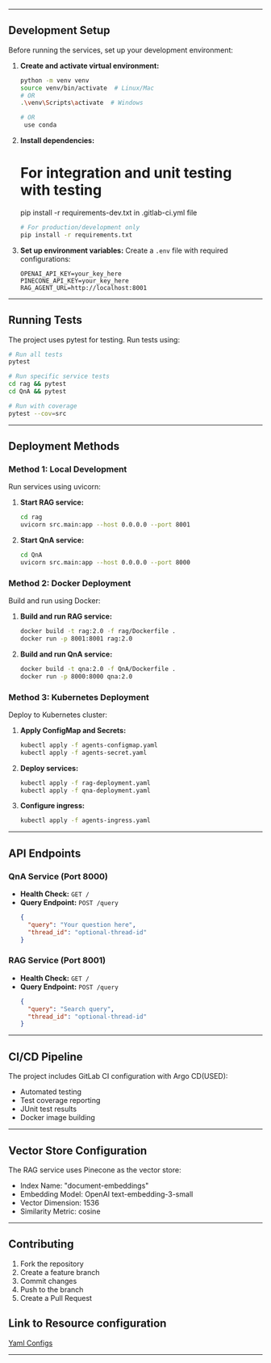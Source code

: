 
---

## Development Setup
Before running the services, set up your development environment:

1. **Create and activate virtual environment:**
   ```bash
   python -m venv venv
   source venv/bin/activate  # Linux/Mac
   # OR
   .\venv\Scripts\activate  # Windows

   # OR
    use conda
   ```

2. **Install dependencies:**
   # For integration and unit testing with testing
   pip install -r requirements-dev.txt in .gitlab-ci.yml file
   
   ```bash
   # For production/development only
   pip install -r requirements.txt
   ```

4. **Set up environment variables:**
   Create a `.env` file with required configurations:
   ```env
   OPENAI_API_KEY=your_key_here
   PINECONE_API_KEY=your_key_here
   RAG_AGENT_URL=http://localhost:8001
   ```

---

## Running Tests
The project uses pytest for testing. Run tests using:

```bash
# Run all tests
pytest

# Run specific service tests
cd rag && pytest
cd QnA && pytest

# Run with coverage
pytest --cov=src
```

---

## Deployment Methods

### Method 1: Local Development
Run services using uvicorn:

1. **Start RAG service:**
   ```bash
   cd rag
   uvicorn src.main:app --host 0.0.0.0 --port 8001
   ```

2. **Start QnA service:**
   ```bash
   cd QnA
   uvicorn src.main:app --host 0.0.0.0 --port 8000
   ```

### Method 2: Docker Deployment
Build and run using Docker:

1. **Build and run RAG service:**
   ```bash
   docker build -t rag:2.0 -f rag/Dockerfile .
   docker run -p 8001:8001 rag:2.0
   ```

2. **Build and run QnA service:**
   ```bash
   docker build -t qna:2.0 -f QnA/Dockerfile .
   docker run -p 8000:8000 qna:2.0
   ```

### Method 3: Kubernetes Deployment
Deploy to Kubernetes cluster:

1. **Apply ConfigMap and Secrets:**
   ```bash
   kubectl apply -f agents-configmap.yaml
   kubectl apply -f agents-secret.yaml
   ```

2. **Deploy services:**
   ```bash
   kubectl apply -f rag-deployment.yaml
   kubectl apply -f qna-deployment.yaml
   ```

3. **Configure ingress:**
   ```bash
   kubectl apply -f agents-ingress.yaml
   ```

---

## API Endpoints

### QnA Service (Port 8000)
- **Health Check:** `GET /`
- **Query Endpoint:** `POST /query`
  ```json
  {
    "query": "Your question here",
    "thread_id": "optional-thread-id"
  }
  ```

### RAG Service (Port 8001)
- **Health Check:** `GET /`
- **Query Endpoint:** `POST /query`
  ```json
  {
    "query": "Search query",
    "thread_id": "optional-thread-id"
  }
  ```

---

## CI/CD Pipeline
The project includes GitLab CI configuration with Argo CD(USED):
- Automated testing
- Test coverage reporting
- JUnit test results
- Docker image building

---

## Vector Store Configuration
The RAG service uses Pinecone as the vector store:
- Index Name: "document-embeddings"
- Embedding Model: OpenAI text-embedding-3-small
- Vector Dimension: 1536
- Similarity Metric: cosine

---

## Contributing
1. Fork the repository
2. Create a feature branch
3. Commit changes
4. Push to the branch
5. Create a Pull Request


## Link to Resource configuration
[Yaml Configs](https://github.com/Jose-henry/QnA-Config)

---
